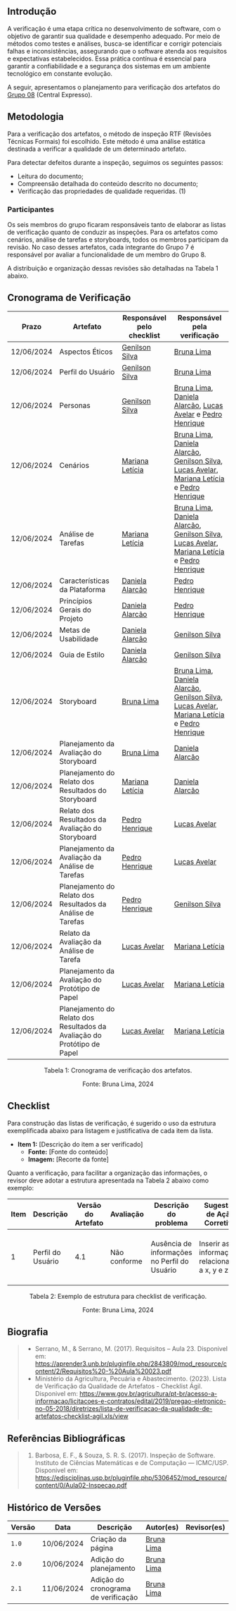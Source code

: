 ## Introdução
A verificação é uma etapa crítica no desenvolvimento de software, com o objetivo de garantir sua qualidade e desempenho adequado. Por meio de métodos como testes e análises, busca-se identificar e corrigir potenciais falhas e inconsistências, assegurando que o software atenda aos requisitos e expectativas estabelecidos. Essa prática contínua é essencial para garantir a confiabilidade e a segurança dos sistemas em um ambiente tecnológico em constante evolução.

A seguir, apresentamos o planejamento para verificação dos artefatos do [Grupo 08](https://interacao-humano-computador.github.io/2024.1-Central-Expresso) (Central Expresso).

## Metodologia
Para a verificação dos artefatos, o método de inspeção RTF (Revisões Técnicas Formais) foi escolhido. Este método é uma análise estática destinada a verificar a qualidade de um determinado artefato.<br>

Para detectar defeitos durante a inspeção, seguimos os seguintes passos:<br>
- Leitura do documento;<br>
- Compreensão detalhada do conteúdo descrito no documento;<br>
- Verificação das propriedades de qualidade requeridas. (1)<br>

### Participantes
Os seis membros do grupo ficaram responsáveis tanto de elaborar as listas de verificação quanto de conduzir as inspeções. Para os artefatos como cenários, análise de tarefas e storyboards, todos os membros participam da revisão. No caso desses artefatos, cada integrante do Grupo 7 é responsável por avaliar a funcionalidade de um membro do Grupo 8.

A distribuição e organização dessas revisões são detalhadas na Tabela 1 abaixo.

## Cronograma de Verificação

<center> 

| Prazo      | Artefato        | Responsável pelo checklist | Responsável pela verificação | 
| ---------- | --------------- | -------------------------- | ---------------------------- |
| 12/06/2024 | Aspectos Éticos | [Genilson Silva](https://github.com/GenilsonJrs) | [Bruna Lima](https://github.com/libruna) |
| 12/06/2024 | Perfil do Usuário | [Genilson Silva](https://github.com/GenilsonJrs) | [Bruna Lima](https://github.com/libruna) | 
| 12/06/2024 | Personas | [Genilson Silva](https://github.com/GenilsonJrs) | [Bruna Lima](https://github.com/libruna), [Daniela Alarcão](https://github.com/danialarcao), [Lucas Avelar](https://github.com/LucasAvelar2711) e  [Pedro Henrique](https://github.com/PedroHhenriq) | 
| 12/06/2024 | Cenários | [Mariana Letícia](https://github.com/Marianannn) | [Bruna Lima](https://github.com/libruna), [Daniela Alarcão](https://github.com/danialarcao), [Genilson Silva](https://github.com/GenilsonJrs), [Lucas Avelar](https://github.com/LucasAvelar2711), [Mariana Letícia](https://github.com/Marianannn) e [Pedro Henrique](https://github.com/PedroHhenriq) | 
| 12/06/2024 | Análise de Tarefas | [Mariana Letícia](https://github.com/Marianannn) | [Bruna Lima](https://github.com/libruna), [Daniela Alarcão](https://github.com/danialarcao), [Genilson Silva](https://github.com/GenilsonJrs), [Lucas Avelar](https://github.com/LucasAvelar2711), [Mariana Letícia](https://github.com/Marianannn) e [Pedro Henrique](https://github.com/PedroHhenriq) | 
| 12/06/2024 | Características da Plataforma | [Daniela Alarcão](https://github.com/danialarcao) | [Pedro Henrique](https://github.com/PedroHhenriq) |
| 12/06/2024 | Princípios Gerais do Projeto | [Daniela Alarcão](https://github.com/danialarcao) |  [Pedro Henrique](https://github.com/PedroHhenriq) |
| 12/06/2024 | Metas de Usabilidade | [Daniela Alarcão](https://github.com/danialarcao) | [Genilson Silva](https://github.com/GenilsonJrs) |
| 12/06/2024 | Guia de Estilo | [Daniela Alarcão](https://github.com/danialarcao) | [Genilson Silva](https://github.com/GenilsonJrs) |
| 12/06/2024 | Storyboard | [Bruna Lima](https://github.com/libruna) | [Bruna Lima](https://github.com/libruna), [Daniela Alarcão](https://github.com/danialarcao),  [Genilson Silva](https://github.com/GenilsonJrs), [Lucas Avelar](https://github.com/LucasAvelar2711), [Mariana Letícia](https://github.com/Marianannn) e [Pedro Henrique](https://github.com/PedroHhenriq) | 
| 12/06/2024 | Planejamento da Avaliação do Storyboard | [Bruna Lima](https://github.com/libruna) | [Daniela Alarcão](https://github.com/danialarcao) | 
| 12/06/2024 | Planejamento do Relato dos Resultados do Storyboard | [Mariana Letícia](https://github.com/Marianannn) | [Daniela Alarcão](https://github.com/danialarcao) |
| 12/06/2024 | Relato dos Resultados da Avaliação do Storyboard | [Pedro Henrique](https://github.com/PedroHhenriq) | [Lucas Avelar](https://github.com/LucasAvelar2711) |
| 12/06/2024 | Planejamento da Avaliação da Análise de Tarefas | [Pedro Henrique](https://github.com/PedroHhenriq) | [Lucas Avelar](https://github.com/LucasAvelar2711) |
| 12/06/2024 | Planejamento do Relato dos Resultados da Análise de Tarefas |  [Pedro Henrique](https://github.com/PedroHhenriq) | [Genilson Silva](https://github.com/GenilsonJrs) |
| 12/06/2024 | Relato da Avaliação da Análise de Tarefa | [Lucas Avelar](https://github.com/LucasAvelar2711) | [Mariana Letícia](https://github.com/Marianannn) |
| 12/06/2024 | Planejamento da Avaliação do Protótipo de Papel | [Lucas Avelar](https://github.com/LucasAvelar2711) | [Mariana Letícia](https://github.com/Marianannn) |
| 12/06/2024 | Planejamento do Relato dos Resultados da Avaliação do Protótipo de Papel | [Lucas Avelar](https://github.com/LucasAvelar2711) | [Mariana Letícia](https://github.com/Marianannn) |

</center>

<p style="text-align: center">Tabela 1: Cronograma de verificação dos artefatos.</p>
<p style="text-align: center">Fonte: Bruna Lima, 2024</p>

## Checklist
Para construção das listas de verificação, é sugerido o uso da estrutura exemplificada abaixo para listagem e justificativa de cada item da lista.

- **Item 1:** [Descrição do item a ser verificado]
    - **Fonte:** [Fonte do conteúdo]
    - **Imagem:** [Recorte da fonte]

Quanto a verificação, para facilitar a organização das informações, o revisor deve adotar a estrutura apresentada na Tabela 2 abaixo como exemplo: <br>

<center> 

| Item | Descrição      | Versão do Artefato | Avaliação      | Descrição do problema | Sugestão de Ação Corretiva | Observações |
| ---- | -------------- | ------------------ | -------------- | --------------------- | -------------------------- | ----------- |
|  1   | Perfil do Usuário | 4.1 | Não conforme | Ausência de informações no Perfil do Usuário | Inserir as informações relacionadas a x, y e z | Pode ser necessário realizar coletas adicionais de dados |

</center>

<p style="text-align: center">Tabela 2: Exemplo de estrutura para checklist de verificação.</p>
<p style="text-align: center">Fonte: Bruna Lima, 2024</p>

## Biografia
> - Serrano, M., & Serrano, M. (2017). Requisitos – Aula 23. Disponivel em: https://aprender3.unb.br/pluginfile.php/2843809/mod_resource/content/2/Requisitos%20-%20Aula%20023.pdf
> - Ministério da Agricultura, Pecuária e Abastecimento. (2023). Lista de Verificação da Qualidade de Artefatos - Checklist Ágil. Disponivel em: https://www.gov.br/agricultura/pt-br/acesso-a-informacao/licitacoes-e-contratos/edital/2019/pregao-eletronico-no-05-2018/diretrizes/lista-de-verificacao-da-qualidade-de-artefatos-checklist-agil.xls/view

## Referências Bibliográficas
> 1. Barbosa, E. F., & Souza, S. R. S. (2017). Inspeção de Software. Instituto de Ciências Matemáticas e de Computação — ICMC/USP. Disponivel em: https://edisciplinas.usp.br/pluginfile.php/5306452/mod_resource/content/0/Aula02-Inspecao.pdf

## Histórico de Versões

| Versão |    Data    | Descrição      | Autor(es)           | Revisor(es)               |
| ------ | :--------: | -------------- | --------------------| ------------------------- |
| `1.0`  | 10/06/2024 | Criação da página              | [Bruna Lima](https://github.com/libruna) |   |
| `2.0`  | 10/06/2024 | Adição do planejamento | [Bruna Lima](https://github.com/libruna) |   |
| `2.1`  | 11/06/2024 | Adição do cronograma de verificação | [Bruna Lima](https://github.com/libruna) |   |